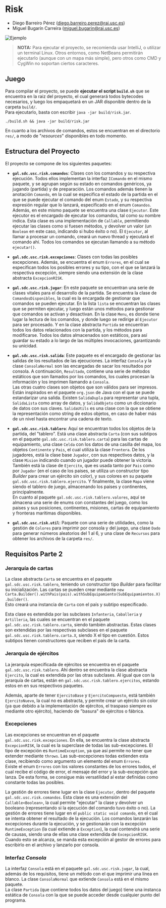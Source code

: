 # Risk

- Diego Barreiro Pérez ([diego.barreiro.perez@rai.usc.es](mailto:diego.barreiro.perez@rai.usc.es))
- Miguel Bugarín Carreira ([miguel.bugarin@rai.usc.es](mailto:miguel.bugarin@rai.usc.es))

![Ejemplo](https://i.imgur.com/wXqjwl2.png)

> **NOTA:** Para ejecutar el proyecto, se recomienda usar IntelliJ, o utilizar un terminal Linux. Otros entornos, como
> NetBeans permitirán ejecutarlo (aunque con un mapa más simple), pero otros como CMD y CygWin no soportan ciertos
> caracteres.

## Juego

Para compilar el proyecto, se puede **ejecutar el script `build.sh`** que se encuentra en la raiz del proyecto, el cual
generará todos bytecodes necesarios, y luego los empaquetará en un JAR disponible dentro de la carpeta `build/`.  
Para ejecutarlo, basta con escribir `java -jar build/risk.jar`.

```
./build.sh && java -jar build/risk.jar
```

En cuanto a los archivos de comandos, estos se encuentran en el directorio `res/`, a modo de "_resources_" disponibles
en todo momento.

## Estructura del Proyecto

El proyecto se compone de los siguientes paquetes:

* **`gal.sdc.usc.risk.comandos`**: Clases con los comandos y su respectiva ejecución. Todos ellos implementan la interfaz
`IComando` en el mismo paquete, y se agrupan según su estado en comandos genéricos, ya jugando (partida) y de
preparación. Los comandos además tienen la anotación `Comando`, en la cual se especifica el estado de la partida en el
que se puede ejecutar el comando del enum `Estado`, y su respectiva expresión regular que lo lanzará, especificado en
el enum `Comandos`.  
Además, en este mismo paquete se encuentra una clase `Ejecutor`. Este ejecutor es el encargado de ejecutar los comandos,
tal como su nombre indica. Esta clase es una implementación de `Callable`, permitiendo ejecutar las clases como si
fuesen métodos, y devolver un valor (un `Boolean` en este caso, indicando si hubo éxito o no). El `Ejecutor`, al llamar
a procesar un comando, creará un nuevo thread y ejecutará el comando ahí. Todos los comandos se ejecutan llamando a su
método `ejecutar()`.

* **`gal.sdc.usc.risk.excepciones`**: Clases con todas las posibles excepciones. Además, se encuentra el enum `Errores`,
en el cual se especifican todos los posibles errores y su tipo, con el que se lanzará la respectiva excepción, siempre
siendo una extensión de la clase abstracta `ExcepcionRISK`.

* **`gal.sdc.usc.risk.jugar`**: En este paquete se encuentran una serie de clases vitales para el desarrollo de la
partida. Se encuentra la clase de `ComandosDisponibles`, la cual es la encargada de gestionar que comandos se pueden
ejecutar. En la lista `lista` se encuentran las clases que se permiten ejecutar, y luego están unos métodos para
gestionar que comandos se activan y desactivan. En la clase `Menu`, es donde tiene lugar la lectura de los comandos, y
donde luego se redirige al `Ejecutor` para ser procesado. Y en la clase abstracta `Partida` se encuentran todos los
datos relacionados con la partida, y los métodos para modificarse. Todos los datos almacenados son estáticos,
para así guardar su estado a lo largo de las múltiples invocaciones, garantizando su unicidad.

* **`gal.sdc.usc.risk.salida`**: Este paquete es el encargado de gestionar las salidas de los resultados de las
ejecuciones. La interfaz `Consola` y la clase `ConsolaNormal` son las encargadas de sacar los resultados por consola.
A continuación, `Resultado`, contiene una serie de métodos estáticos que son llamados por los comandos, los cuales
procesan la información y los imprimen llamando a `Consola`.  
Las otras cuatro clases son objetos que son válidos para ser impresos. Están inspirados en el paquete `org.json` de Java
con el que se puede estandarizar una salida. Existen `SalidaDupla` para representar una tupla, `SalidaLista` como
array de datos, y `SalidaObjeto` como un diccionario de datos con sus claves. `SalidaUtils` es una clase con la que
se obtiene la representación como string de estos objetos, en caso de haber más de un nivel hasta encontrar una cadena
de texto.

* **`gal.sdc.usc.risk.tablero`**: Aquí se encuentran todos los objetos de la partida, del "tablero". Está una clase
abstracta `Carta` (con sus subtipos en el paquete `gal.sdc.usc.risk.tablero.carta`) para las cartas de equipamiento,
una clase `Celda` con los datos de una casilla del mapa, los objetos `Continente` y `Pais`, el cual utiliza la clase
`Frontera`. De los jugadores, está la clase base `Jugador`, con sus respectivos datos, y la clase `Mision` indicando
cuando un jugador puede obtener la victoria. También está la clase de `Ejercito`, que es usada tanto por `Pais` como
por `Jugador` (en el caso de los paises, se utiliza un constructor tipo _Builder_ para crear un ejército sin color), y
sus colores en su paquete `gal.sdc.usc.risk.tablero.ejercito`. Y finalmente, la clase `Mapa` viene siendo el tablero de
juego, almacenando los paises y continentes, principalmente.  
En cuanto al paquete `gal.sdc.usc.risk.tablero.valores`, aquí se almacena una serie de enums con constantes del juego,
como los paises y sus posiciones, continentes, misiones, cartas de equipamiento y fronteras marítimas disponibles.

* **`gal.sdc.usc.risk.util`**: Paquete con una serie de utilidades, como la gestión de `Colores` para imprimir por
consola y del juego, una clase `Dado` para generar números aleatorios del 1 al 6, y una clase de `Recursos` para
obtener los archivos de la carpeta `res/`.

## Requisitos Parte 2

### Jerarquía de cartas

La clase abstracta `Carta` se encuentra en el paquete `gal.sdc.usc.risk.tablero`, teniendo un constructor tipo
_Builder_ para facilitar su inicialización. Las cartas se pueden crear mediante
`new Carta.Builder().withPais(pais).withSubEquipamiento(SubEquipamientos.X).builder()`.  
Esto creará una instancia de `Carta` con el país y subtipo especificado.

Esta clase es extendida por las subclases `Infanteria`, `Caballeria` y `Artilleria`, las cuales se encuentran en
el paquete `gal.sdc.usc.risk.tablero.carta`, siendo también abstractas. Estas clases son extendidas por las
respectivas subclases en el paquete `gal.sdc.usc.risk.tablero.carta.X`, siendo X el tipo en cuestión. Estos subtipos
tienen constructores que reciben el país de la carta.

### Jerarquía de ejércitos

La jerarquía especificada de ejércitos se encuentra en el paquete `gal.sdc.usc.risk.tablero`. Ahí dentro se encuentra
la clase abstracta `Ejercito`, la cual es extendida por las otras subclases. Al igual que con la jerarquía de cartas,
están en `gal.sdc.usc.risk.tablero.ejercitos`, estando estos en en sus respectivos paquetes.

Además, aparte de tener `EjercitoBase` y `EjercitoCompuesto`, está también `EjercitoNuevo`, la cual no es abstracta,
y permite crear un ejército sin color (ya que debido a la implementación de ejércitos, el traspaso siempre es mediante
otro ejército), haciendo de "basura" de ejércitos o fábrica.

### Excepciones

Las excepciones se encuentran en el paquete `gal.sdc.usc.risk.excepciones`. En ella, se encuentra la clase abstracta
`ExcepcionRISK`, la cual es la superclase de todas las sub-excepciones. El tipo de excepción es `RuntimeException`, ya
que así permite no tener que extender mediante `throws`. Las sub-excepciones todas extienden esta clase,
recibiendo como argumento un elemento del enum `Errores`.  
Existe el enum `Errores` con los valores constantes de los errores todos, el cual recibe el código de error, el mensaje
del error y la sub-excepción que lanza. De esta forma, se consigue más versatilidad al estar definidas como constante
todas las posibles.

La gestión de errores tiene lugar en la clase `Ejecutor`, dentro del paquete `gal.sdc.usc.risk.comandos`. Esta clase
es una extensión del `Callable<Boolean>`, la cual permite "ejecutar" la clase y devolver un booleano (representando
si la ejecución del comando tuvo éxito o no). La gestión de errores tiene lugar en el `public static void comando`,
en el cual se intenta obtener el resultado de la ejecución. Los comandos lanzarán las excepciones durante la ejecución,
y se gestionarán con la excepción `RuntimeException` (la cual extiende a `Exception`), la cual contendrá una serie de
causas, siendo una de ellas una clase extendida de `ExcepcionRISK`.  
Cuando esto se alcanza, se manda esta excepción al gestor de errores para escribirlo en el archivo y lanzarlo por
consola.

### Interfaz _Consola_

La interfaz `Consola` está en el paquete `gal.sdc.usc.risk.jugar`, la cual, además de los requisitos, tiene un método
con el que imprimir una línea en blanco. La clase `ConsolaNormal` que extiende `Consola` está en el mismo paquete.  
La clase `Partida` (que contiene todos los datos del juego) tiene una instanca estática de `Consola` con la que se
puede acceder desde cualquier punto del programa.

